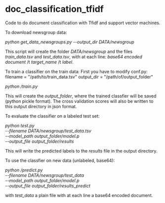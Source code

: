 # doc_classification_tfidf

Code to do document classification with Tfidf and support vector machines.

To download newsgroup data:

*python get_data_newsgroups.py --output_dir DATA/newsgroup*

This script will create the folder *DATA/newsgroup* and the files *train_data.tsv* and *test_data.tsv*, with at each line: *base64 encoded document* /t *target_name* /t *label*. 

To train a classifier on the train data:
First you have to modify conf.py: 
filename = "/path/to/train_data.tsv"
output_dir = "/path/of/output_folder"

*python /train.py*

This will create the *output_folder*, where the trained classfier will be saved (python pickle format). The cross validation scores will also be written to this output directory in json format.

To evaluate the classifier on a labeled test set: 

*python test.py \
--filename DATA/newsgroup/test_data.tsv \
--model_path  output_folder/model.p \
--output_file output_folder/results*

This will write the predicted labels to the *results* file in the output directory.  

To use the classfier on new data (unlabeled, base64):

*python /predict.py \
--filename DATA/newsgroup/test_data \
--model_path  output_folder/model.p \
--output_file output_folder/results_predict*

with *test_data* a plain file with at each line a base64 encoded document.

